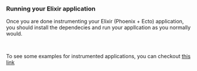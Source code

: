 ### Running your Elixir application

Once you are done instrumenting your Elixir (Phoenix + Ecto) application, you should install the dependecies and run your appllcation as you normally would.

&nbsp;

To see some examples for instrumented applications, you can checkout [this link](https://signoz.io/docs/instrumentation/elixir/#sample-examples)